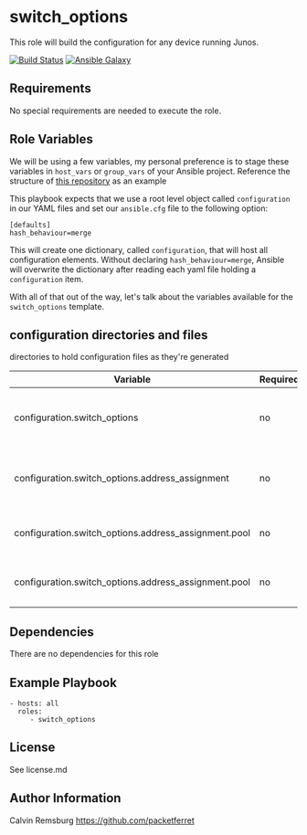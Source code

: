 switch_options
=========

This role will build the configuration for any device running Junos.

[![Build Status](https://travis-ci.com/packetferret/juniper_build_config.svg?branch=master)](https://travis-ci.com/packetferret/juniper_build_config)
[![Ansible Galaxy](https://galaxy.ansible.com/packetferret/juniper_build_config)](https://galaxy.ansible.com/packetferret/juniper_build_config)


Requirements
------------

No special requirements are needed to execute the role.

Role Variables
--------------

We will be using a few variables, my personal preference is to stage these variables in `host_vars` or `group_vars` of your Ansible project. Reference the structure of [this repository](https://github.com/packetferret/Ansible-Campus-Fabric-Core-Distribution-CRB/tree/master/files/ansible) as an example

This playbook expects that we use a root level object called `configuration` in our YAML files and set our `ansible.cfg` file to the following option: 

```
[defaults]
hash_behaviour=merge
```

This will create one dictionary, called `configuration`, that will host all configuration elements. Without declaring `hash_behaviour=merge`, Ansible will overwrite the dictionary after reading each yaml file holding a `configuration` item.

With all of that out of the way, let's talk about the variables available for the `switch_options` template.

## configuration directories and files

 directories to hold configuration files as they're generated

| Variable | Required | Default | Choices | Comments |
|---|---|---|---|---|
| configuration.switch_options | no | n/a | n/a | dictionary that hosts all access-related items |
| configuration.switch_options.address_assignment | no | n/a | n/a | dictionary that hosts all DHCP related items |
| configuration.switch_options.address_assignment.pool | no | n/a | n/a | dictionary that hosts all DHCP pool items |
| configuration.switch_options.address_assignment.pool | no | n/a | n/a | dictionary that hosts all DHCP pool items |

Dependencies
------------

There are no dependencies for this role

Example Playbook
----------------


    - hosts: all
      roles:
         - switch_options

License
-------

See license.md

Author Information
------------------

Calvin Remsburg
https://github.com/packetferret
